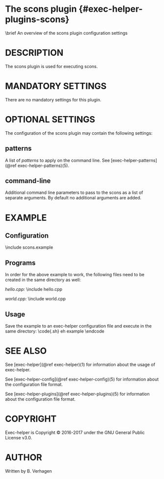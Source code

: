 The scons plugin  {#exec-helper-plugins-scons}
===============
\brief An overview of the scons plugin configuration settings

# DESCRIPTION
The scons plugin is used for executing scons.

# MANDATORY SETTINGS
There are no mandatory settings for this plugin.

# OPTIONAL SETTINGS
The configuration of the scons plugin may contain the following settings:
 
## patterns
A list of _patterns_ to apply on the command line. See [exec-helper-patterns](@ref exec-helper-patterns)(5).
 
## command-line
Additional command line parameters to pass to the scons as a list of separate arguments. By default no additional arguments are added.

# EXAMPLE
## Configuration
\include scons.example

## Programs
In order for the above example to work, the following files need to be created in the same directory as well:

_hello.cpp:_
\include hello.cpp

_world.cpp:_
\include world.cpp

## Usage
Save the example to an exec-helper configuration file and execute in the same directory:
\code{.sh}
eh example
\endcode

# SEE ALSO
See [exec-helper](@ref exec-helper)(1) for information about the usage of exec-helper.

See [exec-helper-config](@ref exec-helper-config)(5) for information about the configuration file format.

See [exec-helper-plugins](@ref exec-helper-plugins)(5) for information about the configuration file format.

# COPYRIGHT
Exec-helper is Copyright &copy; 2016-2017 under the GNU General Public License v3.0.

# AUTHOR
Written by B. Verhagen
